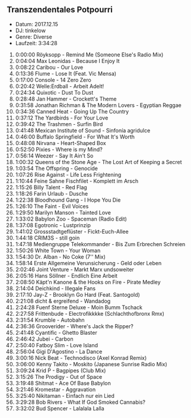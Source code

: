 ## Transzendentales Potpourri

* Datum: 2017.12.15
* DJ: tinkelow
* Genre: Diverse
* Laufzeit: 3:34:28

01. 0:00:00 Röyksopp - Remind Me (Someone Else's Radio Mix)
02. 0:04:04 Max Leonidas - Because I Enjoy It
03. 0:08:22 Caribou - Our Love
04. 0:13:36 Flume - Lose It (Feat. Vic Mensa)
05. 0:17:00 Console - 14 Zero Zero
06. 0:20:42 Welle:Erdball - Arbeit Adelt!
07. 0:24:34 Quixotic - Dust To Dust
08. 0:28:48 Jan Hammer - Crockett's Theme
09. 0:31:58 Jonathan Richman & The Modern Lovers - Egyptian Reggae
10. 0:34:36 Canned Heat - Going Up The Country
11. 0:37:12 The Yardbirds - For Your Love
12. 0:39:42 The Trashmen - Surfin Bird
13. 0:41:48 Mexican Institute of Sound - Sinfonía agridulce
14. 0:46:00 Buffalo Springfield - For What It's Worth
15. 0:48:08 Nirvana - Heart-Shaped Box
16. 0:52:50 Pixies - Where is my Mind?
17. 0:56:14 Weezer - Say It Ain't So
18. 1:00:32 Queens of the Stone Age - The Lost Art of Keeping a Secret
19. 1:03:54 The Offspring - Genocide
20. 1:07:26 Rise Against - Life Less Frightening
21. 1:10:44 Feine Sahne Fischfilet - Komplett im Arsch
22. 1:15:26 Billy Talent - Red Flag
23. 1:18:26 Farin Urlaub - Dusche
24. 1:22:38 Bloodhound Gang - I Hope You Die
25. 1:26:10 The Faint - Evil Voices
26. 1:29:50 Marilyn Manson - Tainted Love
27. 1:33:02 Babylon Zoo - Spaceman (Radio Edit)
28. 1:37:08 Egotronic - Lustprinzip
29. 1:41:02 Grossstadtgeflüster - Fickt-Euch-Allee
30. 1:44:18 CRIM3S - still goin
31. 1:47:18 Mediengruppe Telekommander - Bis Zum Erbrechen Schreien
32. 1:50:26 White Town - Your Woman
33. 1:54:30 Dr. Alban - No Coke (7'' Mix)
34. 1:58:14 Erste Allgemeine Verunsicherung - Geld oder Leben
35. 2:02:46 Joint Venture - Markt Marx undsoweiter
36. 2:05:16 Hans Söllner - Endlich Eine Arbeit
37. 2:08:50 Käpt'n Kanone & the Hooks on Fire - Pirate Medley
38. 2:14:04 Deichkind - Illegale Fans
39. 2:17:10 Jay-Z - Brooklyn Go Hard (Feat. Santogold)
40. 2:21:08 dicht & ergreifend - Wandadog
41. 2:24:28 Fuenf Sterne Deluxe - Moin Bumm Tschack
42. 2:27:58 Frittenbude - Electrofikkkke (Schlachthofbronx Rmx)
43. 2:31:54 Krumble - Autobahn
44. 2:36:36 Grooverider - Where's Jack the Ripper?
45. 2:41:48 Cyantific - Ghetto Blaster
46. 2:46:42 Jubei - Carbon
47. 2:50:40 Fatboy Slim - Love Island
48. 2:56:04 Gigi D'Agostino - La Dance
49. 3:00:16 Nick Beat - Technodisco (Axel Konrad Remix)
50. 3:06:00 Kenny Takito - Moskito (Japanese Sunrise Radio Mix)
51. 3:09:24 Krid P - Bagpipes (Club Mix)
52. 3:15:26 The Prodigy - Out of Space
53. 3:19:48 Shitmat - Ace Of Base Babylon
54. 3:21:46 Kromestar - Aggravation
55. 3:25:40 Nikitaman - Einfach nur ein Lied
56. 3:29:28 Bob Rivers - What If God Smoked Cannabis?
57. 3:32:02 Bud Spencer - Lalalala Lalla
